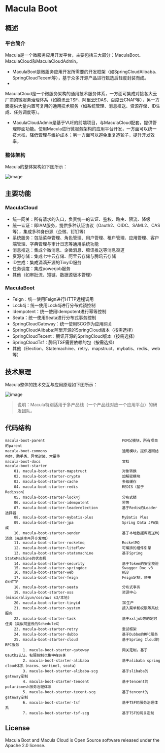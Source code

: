 # Macula Boot

## 概述

### 平台简介

Macula是一个微服务应用开发平台，主要包括三大部分：MaculaBoot、MaculaCloud和MaculaCloudAdmin。

- MaculaBoot是微服务应用开发所需要的开发框架（如SpringCloudAlibaba、SpringCloudTecent等），基于众多开源产品进行甄选后轻度封装而成。
-
MaculaCloud是一个微服务架构的通用技术服务体系，一方面可集成对接各大云厂商的微服务治理体系（如腾讯云TSF、阿里云EDAS、百度云CNAP等），另一方面提供大量内置可复用的通用技术服务（如系统管理、消息推送、资源存储、ID生成、任务调度等）。
- MaculaCloudAdmin是基于VUE的前端项目，与MaculaCloud配套，提供管理界面功能。使用Macula进行微服务架构的应用平台开发，一方面可以统一技术栈，降低管理与维护成本；另一方面可以避免重复造轮子，提升开发效率。

### 整体架构

Macula的整体架构如下图所示：

![image](https://macula.dev/img/structure-diagram.png)

## 主要功能

### MaculaCloud

- 统一网关：所有请求的入口，负责统一的认证、鉴权、路由、限流、降级
- 统一认证：即IAM服务，提供多种认证协议（Oauth2、OIDC、SAML2、CAS等），集成多种身份源（企微、钉钉等）
- 系统服务：包括菜单管理、角色管理、用户管理、租户管理、应用管理、客户端管理、字典管理与审计日志等通用系统功能
- 消息推送：集成个微消息、企微消息、腾讯推送等消息渠道
- 资源存储：集成七牛云存储、阿里云存储与腾讯云存储
- ID生成：集成滴滴开源的TinyID服务
- 任务调度：集成powerjob服务
- 其他（如审批流、短链、数据源版本管理）

### MaculaBoot

- Feign：统一使用Feign进行HTTP远程调用
- Lock4j：统一使用Lock4j进行分布式锁控制
- Idempotent：统一使用Idempotent进行幂等控制
- Seata：统一使用Seata进行分布式事务控制
- SpringCloudGateway：统一使用SCG作为应用网关
- SpringCloudAlibaba:阿里开源的SpringCloud版本（按需选择）
- SpringCloudTecent：腾讯开源的SpringCloud版本（按需选择）
- SpringCloudTsf：腾讯TSF需要依赖的包（按需选择）
- 其他（Election、Statemachine、retry、mapstruct、mybatis、redis、web等）

## 技术原理

Macula整体的技术交互与应用原理如下图所示：

![image](https://macula.dev/docs/00_introduce/%E6%A6%82%E8%BF%B0/images/macula-tech-diagram.png)


> 说明：Macula特别适用于多产品线（一个产品线对应一个应用平台）的研发团队。

## 代码结构
```
macula-boot-parent                                   POM父模块，所有项目的parent
macula-boot-commons                                  通用模块，提供返回结构体、助手类、异常封装、常量等
macula-boot-docs                                     文档
macula-boot-starter
    01. macula-boot-starter-mapstruct                对象转换
    02. macula-boot-starter-crypto                   加解密模块
    03. macula-boot-starter-cache                    多级缓存
    04. macula-boot-starter-redis                    REDIS（基于Redisson）
    05. macula-boot-starter-lock4j                   分布式锁
    06. macula-boot-starter-idempotent               幂等
    07. macula-boot-starter-leaderelection           基于Redis的Leader选择器
    08. macula-boot-starter-mybatis-plus             MyBatis Plus
    09. macula-boot-starter-jpa                      Spring Data JPA集成
    10. macula-boot-starter-sender                   基于本地数据库发送MQ消息（先落库再异步发MQ）
    11. macula-boot-starter-rocketmq                 RocketMQ
    12. macula-boot-starter-liteflow                 可编排的组件引擎
    13. macula-boot-starter-statemachine             基于Spring StateMachine的状态机
    14. macula-boot-starter-security                 基于Token的安全校验
    15. macula-boot-starter-springdoc                Swagger Doc v3
    16. macula-boot-starter-web                      WEB
    17. macula-boot-starter-feign                    Feign定制，使用OkHTTP
    18. macula-boot-starter-seata                    分布式事务
    19. macula-boot-starter-oss                      资源中心(minio/aliyun/cos/aws s3/本地)
    20. macula-boot-starter-tinyid                   ID生产
    21. macula-boot-starter-system                   接入菜单和权限等系统服务
    22. macula-boot-starter-task                     基于xxljob等的定时任务（类似阿里云的ScheduleX）
    23. macula-boot-starter-retry                    重试框架
    24. macula-boot-starter-dubbo                    基于Dubbo的RPC服务
    25. macula-boot-starter-cloud                    基于Spring Cloud的RPC服务
        1. macula-boot-starter-gateway               网关定制，基于Oauth2认证，权限控制也集中在网关
        2. macula-boot-starter-alibaba               基于alibaba spring cloud体系（nacos、sentinel、seata）
        3. macula-boot-starter-alibaba-scg           基于slibaba的gateway定制
        4. macula-boot-starter-tencent               基于tencent的polarismesh服务治理体系
        5. macula-boot-starter-tecent-scg            基于tencent的gateway定制
        6. macula-boot-starter-tsf                   基于TSF的服务治理体系
        7. macula-boot-starter-tsf-scg               基于TSF的网关定制
```

## License

Macula Boot and Macula Cloud is Open Source software released under the Apache 2.0 license.